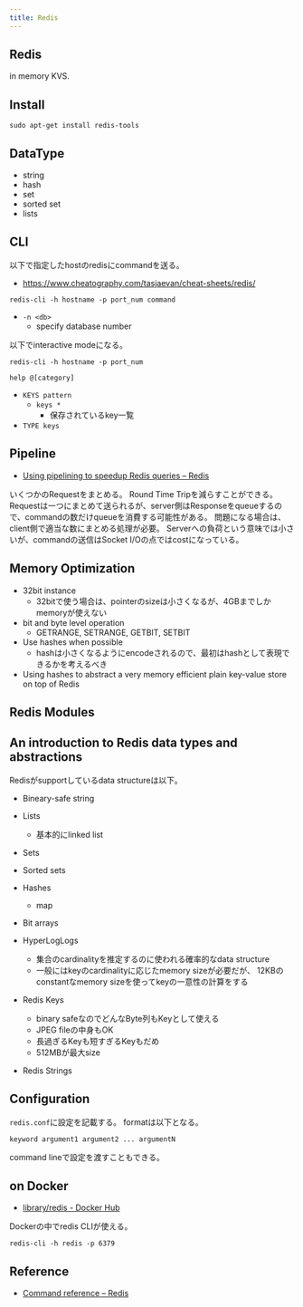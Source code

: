 ```yaml
---
title: Redis
---
```


## Redis
in memory KVS.

## Install

```
sudo apt-get install redis-tools
```

## DataType

* string
* hash
* set
* sorted set
* lists


## CLI
以下で指定したhostのredisにcommandを送る。

* https://www.cheatography.com/tasjaevan/cheat-sheets/redis/

```
redis-cli -h hostname -p port_num command
```

* `-n <db>`
    * specify database number

以下でinteractive modeになる。

```
redis-cli -h hostname -p port_num
```



```
help @[category]
```

* `KEYS pattern`
    * `keys *`
        * 保存されているkey一覧
* `TYPE keys`


## Pipeline
* [Using pipelining to speedup Redis queries – Redis](https://redis.io/topics/pipelining)

いくつかのRequestをまとめる。
Round Time Tripを減らすことができる。
Requestは一つにまとめて送られるが、server側はResponseをqueueするので、commandの数だけqueueを消費する可能性がある。
問題になる場合は、client側で適当な数にまとめる処理が必要。
Serverへの負荷という意味では小さいが、commandの送信はSocket I/Oの点ではcostになっている。


## Memory Optimization
* 32bit instance
    * 32bitで使う場合は、pointerのsizeは小さくなるが、4GBまでしかmemoryが使えない
* bit and byte level operation
    * GETRANGE, SETRANGE, GETBIT, SETBIT
* Use hashes when possible
    * hashは小さくなるようにencodeされるので、最初はhashとして表現できるかを考えるべき
* Using hashes to abstract a very memory efficient plain key-value store on top of Redis

## Redis Modules

## An introduction to Redis data types and abstractions
Redisがsupportしているdata structureは以下。

* Bineary-safe string
* Lists
    * 基本的にlinked list
* Sets
* Sorted sets
* Hashes
    * map
* Bit arrays
* HyperLogLogs
    * 集合のcardinalityを推定するのに使われる確率的なdata structure
    * 一般にはkeyのcardinalityに応じたmemory sizeが必要だが、 12KBのconstantなmemory sizeを使ってkeyの一意性の計算をする

* Redis Keys
    * binary safeなのでどんなByte列もKeyとして使える
    * JPEG fileの中身もOK
    * 長過ぎるKeyも短すぎるKeyもだめ
    * 512MBが最大size
* Redis Strings

## Configuration
`redis.conf`に設定を記載する。
formatは以下となる。

```
keyword argument1 argument2 ... argumentN
```

command lineで設定を渡すこともできる。

## on Docker
* [library/redis - Docker Hub](https://hub.docker.com/_/redis/)

Dockerの中でredis CLIが使える。

```
redis-cli -h redis -p 6379
```

## Reference
* [Command reference – Redis](https://redis.io/commands)
